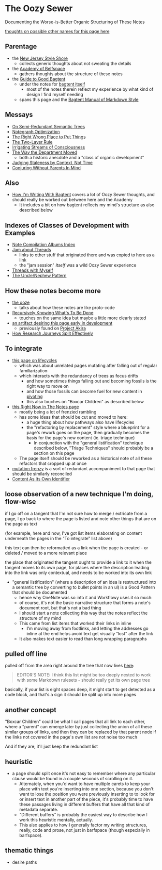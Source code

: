 # The Oozy Sewer

Documenting the Worse-is-Better Organic Structuring of These Notes

[thoughts on possible other names for this page here](9b3a3925-fc8c-4a4b-a86d-7a7980ed8ef5.md)

## Parentage

- the [New Jersey Style Shore](8d87892e-c2dd-4be5-998e-0e0908a1e99b.md)
  - collects generic thoughts about not sweating the details
- the [Academy of Belfspace](a8c1b237-886b-4169-88ff-9e52bc1dbcf2.md)
  - gathers thoughts about the structure of these notes
- the [Guide to Good Bagtent](2015dc83-db74-4f1f-a089-d07c3bd38dc1.md)
  - under the notes for [bagtent itself](ba00b8cb-9d05-4aef-bd50-0990f82dd723.md)
    - most of the notes therein reflect my experience by what kind of design I find myself needing
  - spans this page and the [Bagtent Manual of Markdown Style](70fa4c0d-914b-4e59-9a26-e1b3c99573e6.md)

## Messays

- [On Semi-Redundant Semantic Trees](027e2a75-4cd7-41c0-90e9-83130e2de0a2.md)
- [Notegraph Optimization](11e55f13-d20c-4816-9e64-41a97bc9847e.md)
- [The Right Wrong Place to Put Things](e927cb21-3a61-4c72-a2a2-6c72fb0b13f5.md)
- [The Two-Layer Rule](da56ea57-e430-4dae-8567-399433172f11.md)
- [Irrigating Streams of Consciousness](018ca5f8-ba7a-4825-a9b3-8e3434368c00.md)
- [The Way the Department Moved](bdfb4f23-78c3-4fe4-a855-527eb02803cd.md)
  - both a historic anecdote and a "class of organic development"
- [Judging Staleness by Context, Not Time](01e6f259-9e57-4f6b-a323-13906be8209d.md)
- [Conjuring Without Parents In Mind](83050367-0c81-42db-aee4-b3f8dae9d8f8.md)

## Also

- [How I'm Writing With Bagtent](13ceb37e-99d5-417b-be3c-ec7e1bc537ac.md) covers a lot of Oozy Sewer thoughts, and should really be worked out between here and the Academy
  - It includes a bit on how bagtent reflects my mind's structure as also described below

## Indexes of Classes of Development with Examples

- [Note Compilation Albums Index](47a373bd-bf1b-4610-83ca-9da697aba0c0.md)
- [Jam about Threads](2b83e400-6b77-44bc-9718-f6b94c74396e.md)
  - links to other stuff that originated there and was copied to here as a link
  - the "jam session" *itself* was a wild Oozy Sewer experience
- [Threads with Myself](fbda6edf-1704-4aef-a7d8-f7fbc5d772bc.md)
- [The Uncle/Nephew Pattern](c2583448-ac43-42ee-836e-28c98aa8f378.md)

## How these notes become more

- [the ooze](5db9131a-c60c-4b32-8aa1-5790fb3ef25e.md)
  - talks about how these notes are like proto-code
- [Recursively Knowing What's To Be Done](679a0f00-722b-443a-acb6-83dbe022a3d0.md)
  - touches on the same idea but maybe a little more clearly stated
- [an artifact desiring this page early in development](a493d478-8002-4328-8608-42d09ca38616.md)
  - previously found on [Project Akira](dadfc5e5-cfb6-4f7d-88c0-bcd64b91feac.md)
- [How Research Journeys Split Effectively](44242ac9-feba-499c-a5f8-8016025511e7.md)

## To integrate

- [this page on lifecycles](b5f6a776-5e6f-4386-999a-d4c9c196f67b.md)
  - which was about unrelated pages mutating after falling out of regular familiarization
  - which interacts with the redundancy of trees as focus drifts
    - and how sometimes things falling out and becoming fossils is the right way to move on
    - and how those fossils can become fuel for new content in [pivoting](3f5173cb-34c3-4077-89b2-637624eca32d.md)
    - this also touches on "Boxcar Children" as described below
- [this Right Now in The Notes page](9d2999b6-8d6d-417b-9a60-36df93a05192.md)
  - mostly being a lot of frenzied rambling
  - has some ideas that should be cut and moved to here:
    - a huge thing about how pathways also have lifecycles
    - the "refactoring by replacement" style where a blueprint for a page's rework goes on the page, then gradually becomes the basis for the page's new content (ie. triage technique)
      - In conjunction with the "general listification" technique described below, "Triage Techniques" should probably be a section on this page
  - The page itself should be reworked as a historical note of all these refactors that cropped up at once
- [mutation frenzy](03bf0054-bd27-4869-a60d-53de5ad2c2c5.md) is a sort of redundant accompaniment to that page that should be similarly reconciled
- [Content As Its Own Identifier](cc4c4ee9-9b10-4ef2-853a-4c2278c4952b.md)

## loose observation of a new technique I'm doing, flow-wise

if I go off on a tangent that I'm not sure how to merge / extricate from a page, I go back to where the page is listed and note other things that are on the page as text

(for example, here and now, I've got list items elaborating on content underneath the pages in the "To integrate" list above)

this text can then be reformatted as a link when the page is created - or deleted / moved to a more relevant place

the place that originated the tangent ought to provide a link to it when the tangent moves to its own page, for places where the description leading into the link was only contextual, and needs to be worked into its own link

- "general listification" (where a description of an idea is restructured into a semantic tree by converting to bullet points in an ul) is a Good Pattern that should be documented
  - hence why OneNote was so into it and Workflowy uses it so much
  - of course, it's not the basic narrative structure that forms a note's document root, but that's not a bad thing
  - I should start a note collecting this way that the notes reflect the structure of my mind
  - This came from list items that worked their links in inline
    - I'm moving away from footlinks, and letting the addresses go inline at the end helps avoid text get visually "lost" after the link
  - It also makes text easier to read than long wrapping paragraphs

## pulled off line

pulled off from the area right around the tree that now lives [here](9051d114-d326-43b8-a51d-e4eefce29e10.md):

> EDITOR'S NOTE: I think this list might be too deeply nested to work with some Markdown rulesets - should really get its own page tree

basically, if your list is eight spaces deep, it might start to get detected as a code block, and that's a sign it should be split up into more pages

## another concept

"Boxcar Children" could be what I call pages that all link to each other, where a "parent" can emerge later by just collecting the union of all these similar groups of links, and then they can be replaced by that parent node if the links not covered in the page's own list are not noise too much

And if they are, it'll just keep the redundant list

## heuristic

- a page should split once it's not easy to remember where any particular clause would be found in a couple seconds of scrolling on it.
  - Alternately, when you'd want to have multiple carets to keep your place with text you're inserting into one section, because you don't want to lose the position you were previously inserting to to look for or insert text in another part of the piece, it's probably time to have these passages living in different buffers that have all that kind of metadata separate.
  - "Different buffers" is probably the easiest way to describe how I work this heuristic mentally, actually.
  - This also applies to how I generally factor my writing structures, really, code and prose, not just in barfspace (though especially in barfspace).

## thematic things

- desire paths
